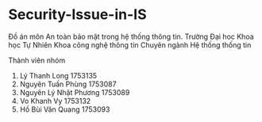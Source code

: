 # Security-Issue-in-IS
Đồ án môn An toàn bảo mật trong hệ thống thông tin. 
Trường Đại hoc Khoa học Tự Nhiên
Khoa công nghệ thông tin
Chuyên ngành Hệ thống thống tin

Thành viên nhóm
1. Lý Thanh Long         1753135
2. Nguyên Tuấn Phùng     1753087
3. Nguyên Lý Nhật Phương 1753089
4. Vo Khanh Vy           1753132 
5. Hồ Bùi Văn Quang      1753093
